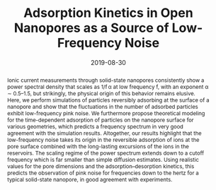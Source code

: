 ---
title: "Adsorption Kinetics in Open Nanopores as a Source of Low-Frequency Noise"
date: 2019-08-30
publishDate: 2019-08-30
authors: ["**Simon Gravelle**", "Roland R. Netz", "Lydéric Bocquet"]
publication_types: ["2"]
abstract: "Ionic current measurements through solid-state nanopores consistently show a power spectral density that scales as 1/f α at low frequency f, with an exponent α ∼ 0.5–1.5, but strikingly, the physical origin of this behavior remains elusive. Here, we perform simulations of particles reversibly adsorbing at the surface of a nanopore and show that the fluctuations in the number of adsorbed particles exhibit low-frequency pink noise. We furthermore propose theoretical modeling for the time-dependent adsorption of particles on the nanopore surface for various geometries, which predicts a frequency spectrum in very good agreement with the simulation results. Altogether, our results highlight that the low-frequency noise takes its origin in the reversible adsorption of ions at the pore surface combined with the long-lasting excursions of the ions in the reservoirs. The scaling regime of the power spectrum extends down to a cutoff frequency which is far smaller than simple diffusion estimates. Using realistic values for the pore dimensions and the adsorption–desorption kinetics, this predicts the observation of pink noise for frequencies down to the hertz for a typical solid-state nanopore, in good agreement with experiments."
featured: true
publication: "Nano Letters, 19, 10"
links:
  - icon_pack: fas
    icon: scroll
    name: Link
    url: 'https://doi.org/10.1021/acs.nanolett.9b02858'
---